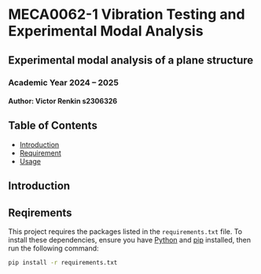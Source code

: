 # MECA0062-1 Vibration Testing and Experimental Modal Analysis

## Experimental modal analysis of a plane structure

### Academic Year 2024 – 2025

#### Author: Victor Renkin s2306326

## Table of Contents
- [Introduction](#introduction)
- [Requirement](#Requirement)
- [Usage](#usage)

## Introduction


## Reqirements
This project requires the packages listed in the `requirements.txt` file. To install these dependencies, ensure you have [Python](https://www.python.org/) and [pip](https://pip.pypa.io/en/stable/) installed, then run the following command:

```bash
pip install -r requirements.txt
```